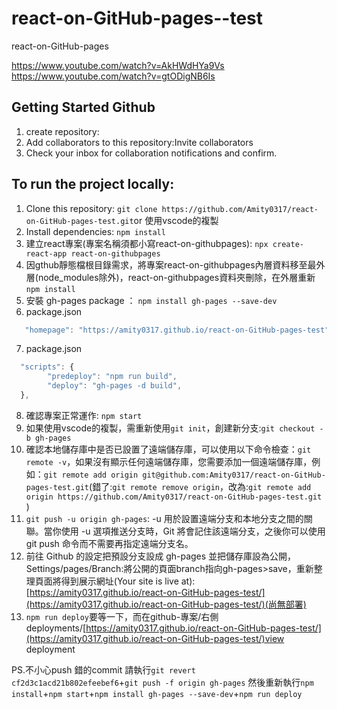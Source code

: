# react-on-GitHub-pages--test
react-on-GitHub-pages 

https://www.youtube.com/watch?v=AkHWdHYa9Vs
https://www.youtube.com/watch?v=gtODigNB6Is


## Getting Started Github
1. create repository: 
2. Add collaborators to this repository:Invite collaborators
3. Check your inbox for collaboration notifications and confirm. 


## To run the project locally:
1. Clone this repository: `git clone https://github.com/Amity0317/react-on-GitHub-pages-test.git`or 使用vscode的複製
2. Install dependencies: `npm install`
3. 建立react專案(專案名稱須都小寫react-on-githubpages): `npx create-react-app react-on-githubpages`
4. 因gthub靜態檔根目錄需求，將專案react-on-githubpages內層資料移至最外層(node_modules除外)，react-on-githubpages資料夾刪除，在外層重新 `npm install`
5. 安裝 gh-pages package ： `npm install gh-pages --save-dev`
6. package.json 
```javascript
   "homepage": "https://amity0317.github.io/react-on-GitHub-pages-test",
```

7. package.json
```javascript
  "scripts": {
        "predeploy": "npm run build",
        "deploy": "gh-pages -d build",
  },
```
8. 確認專案正常運作: `npm start`
9. 如果使用vscode的複製，需重新使用`git init`，創建新分支:`git checkout -b gh-pages`
10. 確認本地儲存庫中是否已設置了遠端儲存庫，可以使用以下命令檢查：`git remote -v`，如果沒有顯示任何遠端儲存庫，您需要添加一個遠端儲存庫，例如：`git remote add origin git@github.com:Amity0317/react-on-GitHub-pages-test.git`(錯了:`git remote remove origin`，改為:`git remote add origin https://github.com/Amity0317/react-on-GitHub-pages-test.git` )
11. `git push -u origin gh-pages`:  -u 用於設置遠端分支和本地分支之間的關聯。當你使用 -u 選項推送分支時，Git 將會記住該遠端分支，之後你可以使用 git push 命令而不需要再指定遠端分支名。
12. 前往 Github 的設定把預設分支設成 gh-pages 並把儲存庫設為公開，Settings/pages/Branch:將公開的頁面branch指向gh-pages>save，重新整理頁面將得到展示網址(Your site is live at):
[https://amity0317.github.io/react-on-GitHub-pages-test/](https://amity0317.github.io/react-on-GitHub-pages-test/)(尚無部署)
13. `npm run deploy`要等一下，而在github-專案/右側deployments/[https://amity0317.github.io/react-on-GitHub-pages-test/](https://amity0317.github.io/react-on-GitHub-pages-test/)view deployment

PS.不小心push 錯的commit 請執行`git revert cf2d3c1acd21b802efeebef6`+`git push -f origin gh-pages`
然後重新執行`npm install`+`npm start`+`npm install gh-pages --save-dev`+`npm run deploy`


